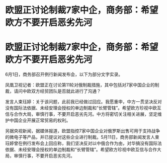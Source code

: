 # 欧盟正讨论制裁7家中企，商务部：希望欧方不要开启恶劣先河

# 欧盟正讨论制裁7家中企，商务部：希望欧方不要开启恶劣先河

6月1日，商务部召开例行新闻发布会，以下为部分文字实录。

凤凰卫视记者：欧盟正在讨论第11轮对俄制裁措施，其中包括对7家中国企业的制裁，请问中欧双方经贸团队是否就此进行了沟通？

发言人束珏婷：关于该问题，此前我已经做过回应。我愿重申，中方一贯坚决反对没有国际法依据、未经安理会授权的单边制裁和“长臂管辖”。希望欧方珍视中欧互信与合作大局，审慎行事，不要开启恶劣先河。中方将密切关注相关进展，坚定维护中国企业开展正常贸易的权利。

另据央视新闻，据媒体报道，欧盟指控7家中国企业对俄罗斯出售可用于支持战争的微电子等产品，并已提议对这些企业进行制裁。5月11日，商务部新闻发言人束珏婷曾在例行发布会上回应称，我们坚决反对以中俄合作为由，对华搞没有国际法依据、未经安理会授权的单边制裁和“长臂管辖”。希望欧方珍视中欧互信与合作大局，审慎行事，不要开启恶劣先河。

